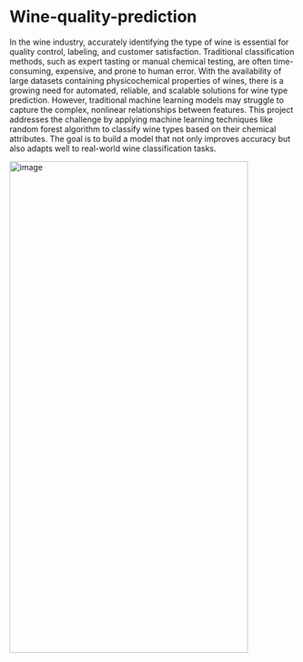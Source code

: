 # Wine-quality-prediction
In the wine industry, accurately identifying the type of wine is essential for quality control, labeling, and customer satisfaction. Traditional classification methods, such as expert tasting or manual chemical testing, are often time-consuming, expensive, and prone to human error. With the availability of large datasets containing physicochemical properties of wines, there is a growing need for automated, reliable, and scalable solutions for wine type prediction. However, traditional machine learning models may struggle to capture the complex, nonlinear relationships between features. This project addresses the challenge by applying machine learning techniques like random forest algorithm to classify wine types based on their chemical attributes. The goal is to build a model that not only improves accuracy but also adapts well to real-world wine classification tasks.

<img width="419" height="864" alt="image" src="https://github.com/user-attachments/assets/40b425cd-d55f-4a99-92e8-bcd64238f126" />
